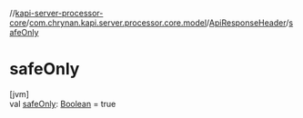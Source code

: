 //[kapi-server-processor-core](../../../index.md)/[com.chrynan.kapi.server.processor.core.model](../index.md)/[ApiResponseHeader](index.md)/[safeOnly](safe-only.md)

# safeOnly

[jvm]\
val [safeOnly](safe-only.md): [Boolean](https://kotlinlang.org/api/latest/jvm/stdlib/kotlin/-boolean/index.html) = true
